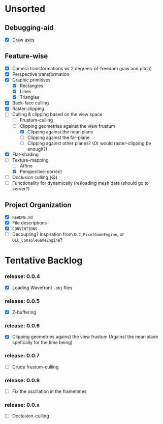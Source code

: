 # Unsorted

## Debugging-aid

- [x] Draw axes

## Feature-wise

- [x] Camera transformations w/ 2 degrees-of-freedom (yaw and pitch)
- [x] Perspective transformation
- [x] Graphic primitives
    - [x] Rectangles
    - [x] Lines
    - [x] Triangles
- [x] Back-face culling
- [x] Raster-clipping
- [ ] Culling & clipping based on the view space
    - [ ] Frustum-culling
    - [ ] Clipping geometries against the view frustum
        - [x] Clipping against the near-plane
        - [ ] Clipping against the far-plane
        - [ ] Clipping against other planes? (Or would raster-clipping be
              enough?)
- [x] Flat-shading
- [ ] Texture-mapping
    - [ ] Affine
    - [x] Perspective-correct
- [ ] Occlusion culling (😩)
- [ ] Functionality for dynamically (re)loading mesh data (should go to server?)

## Project Organization

- [x] `README.md`
- [x] File descriptions
- [x] `CONVENTIONS`
- [ ] Decoupling? Inspiration from `OLC_PixelGameEngine`, or
      `OLC_ConsoleGameEngine`?

# Tentative Backlog

### release: 0.0.4
- [x] Loading Wavefront `.obj` files

### release: 0.0.5
- [x] Z-buffering

### release: 0.0.6
- [x] Clipping geometries against the view frustum (Against the near-plane
      spefically for the time being)

### release: 0.0.7
- [ ] Crude frustum-culling

### release: 0.0.8
- [ ] Fix the oscillation in the frametimes

### release: 0.0.x
- [ ] Occlusion-culling
